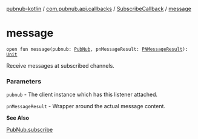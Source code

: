 [pubnub-kotlin](../../index.md) / [com.pubnub.api.callbacks](../index.md) / [SubscribeCallback](index.md) / [message](./message.md)

# message

`open fun message(pubnub: `[`PubNub`](../../com.pubnub.api/-pub-nub/index.md)`, pnMessageResult: `[`PNMessageResult`](../../com.pubnub.api.models.consumer.pubsub/-p-n-message-result/index.md)`): `[`Unit`](https://kotlinlang.org/api/latest/jvm/stdlib/kotlin/-unit/index.html)

Receive messages at subscribed channels.

### Parameters

`pubnub` - The client instance which has this listener attached.

`pnMessageResult` - Wrapper around the actual message content.

**See Also**

[PubNub.subscribe](../../com.pubnub.api/-pub-nub/subscribe.md)

